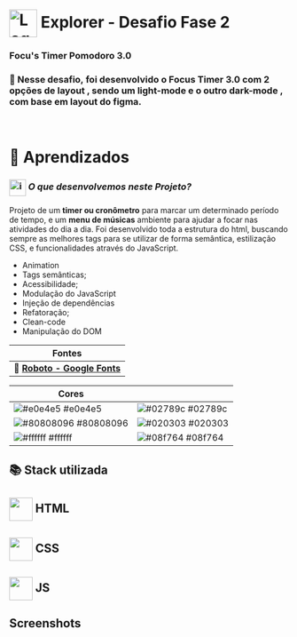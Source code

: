 # <img src="https://imgur.com/X4HdxWx.png"  width="50px" align="center" alt="Logo Explorer em formato de Hexagono Azul com detalhes azul claro"> Explorer - Desafio Fase 2

### **Focu's Timer Pomodoro 3.0**

### 📌 Nesse desafio, foi desenvolvido o Focus Timer 3.0 com 2 opções de layout , sendo um light-mode e o outro dark-mode , com base em layout do figma. 

# <br>:book: Aprendizados

### <img src="https://imgur.com/VhTBbHg.png" alt="imagem de um notebook" align="center" width="30px"> _**O que desenvolvemos neste Projeto?**_

Projeto de um **timer ou cronômetro** para marcar um determinado período de tempo, e um **menu de músicas** ambiente para ajudar a focar nas atividades do dia a dia. Foi desenvolvido toda a estrutura do html, buscando sempre as melhores tags para se utilizar de forma semântica, estilização CSS, e funcionalidades através do JavaScript.

-  Animation
-  Tags semânticas;
-  Acessibilidade;
-  Modulação do JavaScript
-  Injeção de dependências
-  Refatoração;
-  Clean-code
-  Manipulação do DOM

| **Fontes** |
| ----------------- | 
| 🔗 **[Roboto - Google Fonts](https://fonts.google.com/specimen/Roboto)** |
    


| **Cores**               |                                                 |
| ----------------- | ---------------------------------------------------------------- |
| ![#e0e4e5](https://via.placeholder.com/10/e0e4e5?text=+) #e0e4e5       | ![#02789c](https://via.placeholder.com/10/02789c?text=+) #02789c |
| ![#80808096](https://via.placeholder.com/10/80808096?text=+) #80808096       | ![#020303](https://via.placeholder.com/10/020303?text=+) #020303 |
| ![#ffffff](https://via.placeholder.com/10/ffffff?text=+) #ffffff       | ![#08f764](https://via.placeholder.com/10/08f764?text=+) #08f764 |


## 📚 Stack utilizada

## <img src="https://imgur.com/JvOmHZg.png" width="42px" align="center">  **HTML**
## <img src="https://imgur.com/dsdsHjr.png" width="42px" align="center">  **CSS**
## <img src="" width="42px" align="center">  **JS**


## Screenshots

<img src="">


